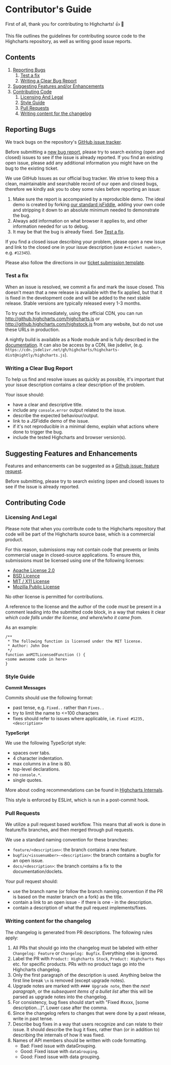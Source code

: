 # Contributor's Guide

First of all, thank you for contributing to Highcharts! :+1: :confetti_ball:

This file outlines the guidelines for contributing source code to the Highcharts
repository, as well as writing good issue reports.

## Contents

1. [Reporting Bugs](#reporting-bugs)
    1. [Test a fix](#test-a-fix)
    2. [Writing a Clear Bug Report](#writing-a-clear-bug-report)
2. [Suggesting Features and/or Enhancements](#suggesting-features-and-enhancements)
3. [Contributing Code](#contributing-code)
    1. [Licensing And Legal](#licensing-and-legal)
    2. [Style Guide](#style-guide)
    3. [Pull Requests](#pull-requests)
    5. [Writing content for the changelog](#writing-content-for-the-changelog)

## Reporting Bugs

We track bugs on the repository's [GitHub issue tracker](https://github.com/highcharts/highcharts/issues).

Before submitting a [new bug report](https://github.com/highcharts/highcharts/issues/new/choose),
please try to search existing (open and closed) issues to see if the issue is
already reported. If you find an existing open issue, please add any additional
information you might have on the bug to the existing ticket.

We use GitHub Issues as our official bug tracker. We strive to keep this a
clean, maintainable and searchable record of our open and closed bugs, therefore
we kindly ask you to obey some rules before reporting an issue:

1. Make sure the report is accompanied by a reproducible demo. The ideal demo is
created by forking [our standard jsFiddle](http://jsfiddle.net/highcharts/LLExL/),
adding your own code and stripping it down to an absolute minimum needed to
demonstrate the bug.
2. Always add information on what browser it applies to, and other information
needed for us to debug.
3. It may be that the bug is already fixed. See [Test a fix](#test-a-fix).

If you find a closed issue describing your problem, please open a new issue and
link to the closed one in your issue description (use `#<ticket number>`, e.g.
`#12345`).

Please also follow the directions in our [ticket submission template](https://github.com/highcharts/highcharts/blob/main/ISSUE_TEMPLATE.md).

### Test a fix

When an issue is resolved, we commit a fix and mark the issue closed. This
doesn't mean that a new release is available with the fix applied, but that it
is fixed in the development code and will be added to the next stable release.
Stable versions are typically released every 1-3 months.

To try out the fix immediately, using the official CDN, you can run
http://github.highcharts.com/highcharts.js or
http://github.highcharts.com/highstock.js from any website, but do not use these
URLs in production.

A nightly build is available as a Node module and is fully described in the
[documentation](https://www.highcharts.com/docs/getting-started/install-from-npm#installing-nightly-builds-of-highcharts).
It can also be access by a CDN, like jsdelivr, (e.g.
`https://cdn.jsdelivr.net/gh/highcharts/highcharts-dist@nightly/highcharts.js`).

### Writing a Clear Bug Report

To help us find and resolve issues as quickly as possible, it's important that
your issue description contains a clear description of the problem.

Your issue should:

* have a clear and descriptive title.
* include any `console.error` output related to the issue.
* describe the expected behaviour/output.
* link to a JSFiddle demo of the issue.
* if it's not reproducible in a minimal demo, explain what actions where done to
trigger the bug.
* include the tested Highcharts and browser version(s).

## Suggesting Features and Enhancements

Features and enhancements can be suggested as a [Github issue: feature request](https://github.com/highcharts/highcharts/issues/new?assignees=&labels=Type%3A+Feature+Request&projects=&template=feature_request.md&title=).

Before submitting, please try to search existing (open and closed) issues to see
if the issue is already reported.

## Contributing Code

### Licensing And Legal

Please note that when you contribute code to the Highcharts repository that code
will be part of the Highcharts source base, which is a commercial product.

For this reason, submissions may not contain code that prevents or limits
commercial usage in closed-source applications. To ensure this, submissions must
be licensed using one of the following licenses:

* [Apache License 2.0](https://opensource.org/licenses/apache2.0)
* [BSD Licence](https://opensource.org/licenses/BSD-3-Clause)
* [MIT / X11 License](https://opensource.org/licenses/MIT)
* [Mozilla Public License](https://opensource.org/licenses/MPL-2.0)

No other license is permitted for contributions.

A reference to the license and the author of the code *must* be present in a
comment leading into the submitted code block, in a way that makes it clear
*which code falls under the license, and where/who it came from*.

As an example:
```
/**
 * The following function is licensed under the MIT license.
 * Author: John Doe
 */
function anMITLicensedFunction () {
<some awesome code in here>
}
```

### Style Guide

**Commit Messages**

Commits should use the following format:
* past tense, e.g. `Fixed..` rather than `Fixes..`
* try to limit the name to <=100 characters
* fixes should refer to issues where applicable, i.e.
`Fixed #1235, <description>`

**TypeScript**

We use the following TypeScript style:
* spaces over tabs.
* 4 character indentation.
* max columns in a line is 80.
* top-level declarations.
* no `console.*`.
* single quotes.

More about coding recommendations can be found in [Highcharts Internals](ts/README.md).

This style is enforced by ESLint, which is run in a post-commit hook.

### Pull Requests

We utilize a pull request based workflow. This means that all work is done in
feature/fix branches, and then merged through pull requests.

We use a standard naming convention for these branches:

* `feature/<description>`: the branch contains a new feature.
* `bugfix/<issuenumber>-<description>`: the branch contains a bugfix for an open
issue.
* `docs/<description>`: the branch contains a fix to the documentation/doclets.

Your pull request should:

* use the branch name (or follow the branch naming convention if the PR is based
on the master branch on a fork) as the title.
* contain a link to an open issue - if there is one - in the description.
* contain a description of what the pull request implements/fixes.

### Writing content for the changelog

The changelog is generated from PR descriptions. The following rules apply:

1. All PRs that should go into the changelog must be labeled with either
`Changelog: Feature` or `Changelog: Bugfix`. Everything else is ignored.
2. Label the PR with `Product: Highcharts Stock`, `Product: Highcharts Maps`
etc. for specific products. PRs with no product tags go into the Highcharts
changelog.
3. Only the first paragraph of the description is used. Anything below the first
line break `\n` is removed (except upgrade notes).
4. Upgrade notes are marked with `#### Upgrade note`, then the _next paragraph_,
or the _subsequent items of a bullet list_ after this will be parsed as upgrade
notes into the changelog.
5. For consistency, bug fixes should start with "Fixed #xxxx,
[some description...]". Lower case after the comma.
6. Since the changelog refers to changes that were done by a past release, write
in past tense.
7. Describe bug fixes in a way that users recognize and can relate to their
issue. It should describe the bug it fixes, rather than (or in addition to)
describing the internals of how it was fixed.
8. Names of API members should be written with code formatting.
    * Bad: Fixed issue with dataGrouping.
    * Good: Fixed issue with `dataGrouping`.
    * Good: Fixed issue with data grouping.
